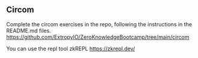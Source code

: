 ## Circom

Complete the circom exercises in the repo, following the instructions in the README.md files.
https://github.com/ExtropyIO/ZeroKnowledgeBootcamp/tree/main/circom

You can use the repl tool zkREPL
https://zkrepl.dev/